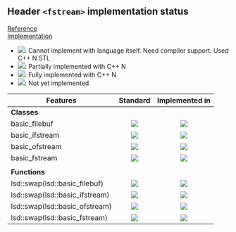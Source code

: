 ## Header `<fstream>` implementation status

[Reference](https://en.cppreference.com/w/cpp/header/fstream)  
[Implementation](../include/lsd/fstream.h)

* ![](https://img.shields.io/badge/C%2B%2B-N-red): Cannot implement with language itself. Need compiler support. Used C++ N STL
* ![](https://img.shields.io/badge/C%2B%2B-N-blue): Partially implemented with C++ N
* ![](https://img.shields.io/badge/C%2B%2B-N-green): Fully implemented with C++ N
* ![][notyet]: Not yet implemented

| Features                                     | Standard             | Implemented in                    |
|----------------------------------------------|:--------------------:|:---------------------------------:|
| **Classes**                                  |                      |                                   |
| basic_filebuf                                | ![][legacy]          | ![][notyet]                       |
| basic_ifstream                               | ![][legacy]          | ![][notyet]                       |
| basic_ofstream                               | ![][legacy]          | ![][notyet]                       |
| basic_fstream                                | ![][legacy]          | ![][notyet]                       |
|                                              |                      |                                   |
| **Functions**                                |                      |                                   |
| lsd::swap(lsd::basic_filebuf)                  | ![][cpp11]           | ![][notyet]                       |
| lsd::swap(lsd::basic_ifstream)                 | ![][cpp11]           | ![][notyet]                       |
| lsd::swap(lsd::basic_ofstream)                 | ![][cpp11]           | ![][notyet]                       |
| lsd::swap(lsd::basic_fstream)                  | ![][cpp11]           | ![][notyet]                       |


<!--
	C++11: 8	| 0

	Total: 8	| 0-->

[notyet]: https://img.shields.io/badge/Not_yet-orange
[removed]: https://img.shields.io/badge/Removed-red
[legacy]: https://img.shields.io/badge/legacy-grey

[cppno11]: https://img.shields.io/badge/C%2B%2B-11-red
[cppno14]: https://img.shields.io/badge/C%2B%2B-14-red
[cppno17]: https://img.shields.io/badge/C%2B%2B-17-red
[cppno20]: https://img.shields.io/badge/C%2B%2B-20-red
[cppno23]: https://img.shields.io/badge/C%2B%2B-23-red

[cpppt11]: https://img.shields.io/badge/C%2B%2B-11-blue
[cpppt14]: https://img.shields.io/badge/C%2B%2B-14-blue
[cpppt17]: https://img.shields.io/badge/C%2B%2B-17-blue
[cpppt20]: https://img.shields.io/badge/C%2B%2B-20-blue
[cpppt23]: https://img.shields.io/badge/C%2B%2B-23-blue

[cpp11]: https://img.shields.io/badge/C%2B%2B-11-green
[cpp14]: https://img.shields.io/badge/C%2B%2B-14-green
[cpp17]: https://img.shields.io/badge/C%2B%2B-17-green
[cpp20]: https://img.shields.io/badge/C%2B%2B-20-green
[cpp23]: https://img.shields.io/badge/C%2B%2B-23-green
